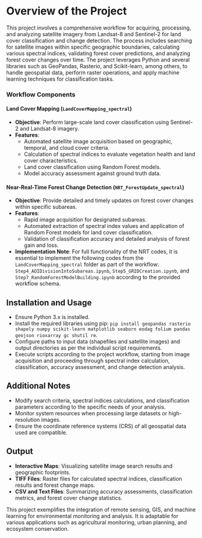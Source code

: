 # Overview of the Project 

This project involves a comprehensive workflow for acquiring, processing, and analyzing satellite imagery from Landsat-8 and Sentinel-2 for land cover classification and change detection. The process includes searching for satellite images within specific geographic boundaries, calculating various spectral indices, validating forest cover predictions, and analyzing forest cover changes over time. The project leverages Python and several libraries such as GeoPandas, Rasterio, and Scikit-learn, among others, to handle geospatial data, perform raster operations, and apply machine learning techniques for classification tasks.

### Workflow Components

#### Land Cover Mapping (`LandCoverMapping_spectral`)
- **Objective**: Perform large-scale land cover classification using Sentinel-2 and Landsat-8 imagery.
- **Features**:
  - Automated satellite image acquisition based on geographic, temporal, and cloud cover criteria.
  - Calculation of spectral indices to evaluate vegetation health and land cover characteristics.
  - Land cover classification using Random Forest models.
  - Model accuracy assessment against ground truth data.

#### Near-Real-Time Forest Change Detection (`NRT_ForestUpdate_spectral`)
- **Objective**: Provide detailed and timely updates on forest cover changes within specific subareas.
- **Features**:
  - Rapid image acquisition for designated subareas.
  - Automated extraction of spectral index values and application of Random Forest models for land cover classification.
  - Validation of classification accuracy and detailed analysis of forest gain and loss.
- **Implementation Note**: For full functionality of the NRT codes, it is essential to implement the following codes from the `LandCoverMapping_spectral` folder as part of the workflow: `Step4_AOIDivisionIntoSubareas.ipynb`, `Step5_GRIDCreation.ipynb`, and `Step7_RandomForestModelBuilding.ipynb` according to the provided workflow schema.

## Installation and Usage

- Ensure Python 3.x is installed.
- Install the required libraries using pip: `pip install geopandas rasterio shapely numpy scikit-learn matplotlib seaborn eodag folium pandas geojson rioxarray gc shutil re`.
- Configure paths to input data (shapefiles and satellite images) and output directories as per the individual script requirements.
- Execute scripts according to the project workflow, starting from image acquisition and proceeding through spectral index calculation, classification, accuracy assessment, and change detection analysis.

## Additional Notes

- Modify search criteria, spectral indices calculations, and classification parameters according to the specific needs of your analysis.
- Monitor system resources when processing large datasets or high-resolution images.
- Ensure the coordinate reference systems (CRS) of all geospatial data used are compatible.

## Output

- **Interactive Maps**: Visualizing satellite image search results and geographic footprints.
- **TIFF Files**: Raster files for calculated spectral indices, classification results and forest change maps.
- **CSV and Text Files**: Summarizing accuracy assessments, classification metrics, and forest cover change statistics.

This project exemplifies the integration of remote sensing, GIS, and machine learning for environmental monitoring and analysis. It is adaptable for various applications such as agricultural monitoring, urban planning, and ecosystem conservation.
